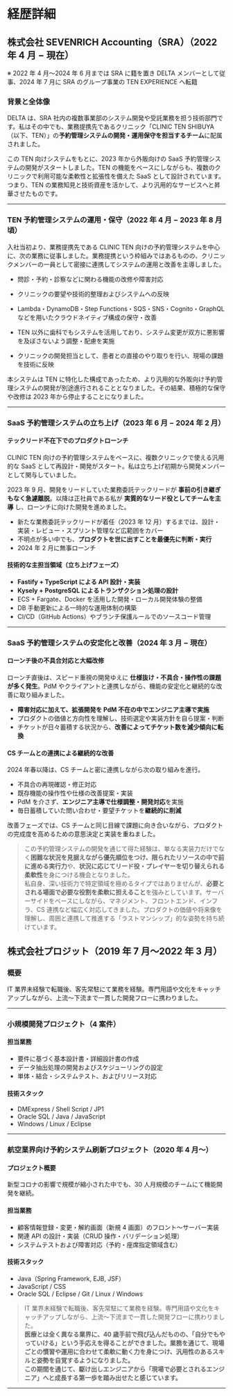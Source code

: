 # 経歴詳細

## 株式会社 SEVENRICH Accounting（SRA）（2022 年 4 月 − 現在）

※ 2022 年 4 月〜2024 年 6 月までは SRA に籍を置き DELTA メンバーとして従事、2024 年 7 月に SRA のグループ事業の TEN EXPERIENCE へ転籍

### 背景と全体像

DELTA は、SRA 社内の複数事業部のシステム開発や受託業務を担う技術部門です。私はその中でも、業務提携先であるクリニック「CLINIC TEN SHIBUYA（以下、TEN）」の**予約管理システムの開発・運用保守を担当するチーム**に配属されました。

この TEN 向けシステムをもとに、2023 年から外販向けの SaaS 予約管理システムの開発がスタートしました。TEN の機能をベースにしながらも、複数のクリニックで利用可能な柔軟性と拡張性を備えた SaaS として設計されています。つまり、TEN の業務知見と技術資産を活かして、より汎用的なサービスへと昇華させたものです。

---

### TEN 予約管理システムの運用・保守（2022 年 4 月 − 2023 年 8 月頃）

入社当初より、業務提携先である CLINIC TEN 向けの予約管理システムを中心に、次の業務に従事しました。業務提携という枠組みではあるものの、クリニックメンバーの一員として密接に連携してシステムの運用と改善を主導しました。

- 問診・予約・診察などに関わる機能の改修や障害対応

- クリニックの要望や技術的整理およびシステムへの反映

- Lambda・DynamoDB・Step Functions・SQS・SNS・Cognito・GraphQL などを用いたクラウドネイティブ構成の保守・改善

- TEN 以外に歯科でもシステムを活用しており、システム変更が双方に悪影響を及ぼさないよう調整・配慮を実施

- クリニックの開発担当として、患者との直接のやり取りを行い、現場の課題を技術に反映

本システムは TEN に特化した構成であったため、より汎用的な外販向け予約管理システムの開発が別途進行されることとなりました。その結果、積極的な保守や改修は 2023 年から停止することになりました。

---

### SaaS 予約管理システムの立ち上げ（2023 年 6 月 − 2024 年 2 月）

#### テックリード不在下でのプロダクトローンチ

CLINIC TEN 向けの予約管理システムをベースに、複数クリニックで使える汎用的な SaaS として再設計・開発がスタート。私は立ち上げ初期から開発メンバーとして関与していました。

2023 年 9 月、開発をリードしていた業務委託テックリードが **事前の引き継ぎもなく急遽離脱**。以降は正社員である私が **実質的なリード役としてチームを主導** し、ローンチに向けた開発を進めました。

- 新たな業務委託テックリードが着任（2023 年 12 月）するまでは、設計・実装・レビュー・スプリント管理など広範囲をカバー
- 不明点が多い中でも、**プロダクトを世に出すことを最優先に判断・実行**
- 2024 年 2 月に無事ローンチ

#### 技術的な主担当領域（立ち上げフェーズ）

- **Fastify + TypeScript による API 設計・実装**
- **Kysely + PostgreSQL によるトランザクション処理の設計**
- ECS + Fargate、Docker を活用した開発・ローカル開発体験の整備
- DB 手動更新による一時的な運用体制の構築
- CI/CD（GitHub Actions）やブランチ保護ルールでのソースコード管理

---

### SaaS 予約管理システムの安定化と改善（2024 年 3 月 − 現在）

#### ローンチ後の不具合対応と大幅改修

ローンチ直後は、スピード重視の開発ゆえに **仕様抜け・不具合・操作性の課題が多く発生**。PdM やクライアントと連携しながら、機能の安定化と継続的な改善に取り組みました。

- **障害対応に加えて、拡張開発を PdM 不在の中でエンジニア主導で実施**
- プロダクトの価値と方向性を理解し、技術選定や実装方針を自ら提案・判断
- チケットが日々蓄積する状況から、**改善によってチケット数を減少傾向に転換**

#### CS チームとの連携による継続的な改善

2024 年春以降は、CS チームと密に連携しながら次の取り組みを進行。

- 不具合の再現確認・修正対応
- 既存機能の操作性や仕様の改善提案・実装
- PdM を介さず、**エンジニア主導で仕様調整・開発対応**を実施
- 毎日蓄積していた問い合わせ・要望チケットを**継続的に削減**

改善フェーズでは、CS チームと同じ目線で課題に向き合いながら、プロダクトの完成度を高めるための意思決定と実装を重ねました。

> この予約管理システムの開発を通じて得た経験は、単なる実装力だけでなく**困難な状況を見据えながら優先順位をつけ、限られたリソースの中で前に進める実行力**や、**状況に応じてリード役・プレイヤーを切り替えられる柔軟性**を身につける機会となりました。  
> 私自身、深い技術力で特定領域を極めるタイプではありませんが、**必要とされる場面で必要な役割を柔軟に担えること**を強みとしています。サーバーサイドをベースにしながら、マネジメント、フロントエンド、インフラ、CS 連携など幅広く対応してきました。プロダクトの価値や将来像を理解し、周囲と連携して推進する「ラストマンシップ」的な姿勢を持ち続けています。

## 株式会社プロジット（2019 年 7 月〜2022 年 3 月）

### 概要

IT 業界未経験で転職後、客先常駐にて業務を経験。専門用語や文化をキャッチアップしながら、上流〜下流まで一貫した開発フローに携わりました。

---

### 小規模開発プロジェクト（4 案件）

#### 担当業務

- 要件に基づく基本設計書・詳細設計書の作成
- データ抽出処理の開発およびスケジューリングの設定
- 単体・結合・システムテスト、およびリリース対応

#### 技術スタック

- DMExpress / Shell Script / JP1
- Oracle SQL / Java / JavaScript
- Windows / Linux / Eclipse

---

### 航空業界向け予約システム刷新プロジェクト（2020 年 4 月〜）

#### プロジェクト概要

新型コロナの影響で規模が縮小された中でも、30 人月規模のチームにて機能開発を継続。

#### 担当業務

- 顧客情報登録・変更・解約画面（新規 4 画面）のフロント〜サーバー実装
- 関連 API の設計・実装（CRUD 操作・バリデーション処理）
- システムテストおよび障害対応（予約・座席指定領域含む）

#### 技術スタック

- Java（Spring Framework, EJB, JSF）
- JavaScript / CSS
- Oracle SQL / Eclipse / Git / Linux / Windows

> IT 業界未経験で転職後、客先常駐にて業務を経験。専門用語や文化をキャッチアップしながら、上流〜下流まで一貫した開発フローに携わりました。  
> **医療とは全く異なる業界に、40 歳手前で飛び込んだものの、「自分でもやっていける」という手応えを得ることができました。業務を通じて、現場ごとの慣習や運用に合わせて柔軟に動く力を身につけ、汎用性のあるスキルと姿勢を自覚するようになりました。**  
> **この期間を通じて、駆け出しエンジニアから「現場で必要とされるエンジニア」へと成長する第一歩を踏み出せたと感じています。**

---
